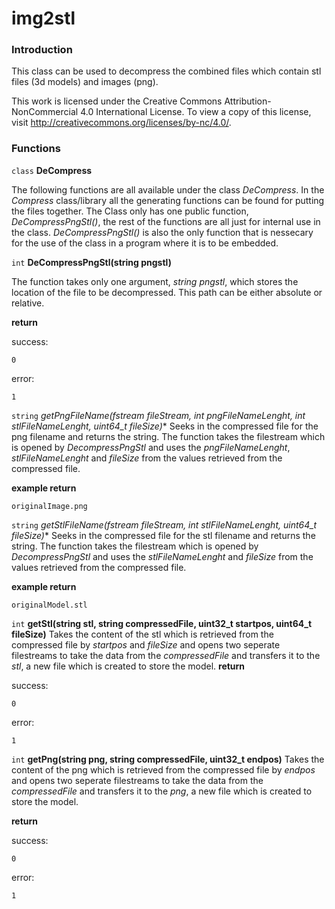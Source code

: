 img2stl
=======

### Introduction
This class can be used to decompress the combined files which contain stl files (3d models) and images (png).

This work is licensed under the Creative Commons Attribution-NonCommercial 4.0 International License. To view a copy of this license, visit http://creativecommons.org/licenses/by-nc/4.0/.

### Functions

<code>class</code> **DeCompress**

The following functions are all available under the class *DeCompress*.
In the *Compress* class/library all the generating functions can be found for putting the files together. 
The Class only has one public function, *DeCompressPngStl()*, the rest of the functions are all just for internal use in the class. *DeCompressPngStl()* is also the only function that is nessecary for the use of the class in a program where it is to be embedded.


<code>int</code> **DeCompressPngStl(string pngstl)**

The function takes only one argument, *string pngstl*, which stores the location of the file to be decompressed. This path can be either absolute or relative.

**return**

success:

```
0
```

error:

```
1
```


<code>string</code> **getPngFileName(fstream* fileStream, int pngFileNameLenght, int stlFileNameLenght, uint64_t fileSize)**
Seeks in the compressed file for the png filename and returns the string. 
The function takes the filestream which is opened by *DecompressPngStl* and uses the *pngFileNameLenght*, *stlFileNameLenght* and *fileSize* from the values retrieved from the compressed file.

**example return**

```
originalImage.png
```

<code>string</code> **getStlFileName(fstream* fileStream, int stlFileNameLenght, uint64_t fileSize)**
Seeks in the compressed file for the stl filename and returns the string. 
The function takes the filestream which is opened by *DecompressPngStl* and uses the *stlFileNameLenght* and *fileSize* from the values retrieved from the compressed file.

**example return**

```
originalModel.stl
```

<code>int</code> **getStl(string stl, string compressedFile, uint32_t startpos, uint64_t fileSize)**
Takes the content of the stl which is retrieved from the compressed file by *startpos* and *fileSize* and opens two seperate filestreams to take the data from the *compressedFile* and transfers it to the *stl*, a new file which is created to store the model.
**return**

success:

```
0
```

error:

```
1
```

<code>int</code> **getPng(string png, string compressedFile, uint32_t endpos)**
Takes the content of the png which is retrieved from the compressed file by *endpos* and opens two seperate filestreams to take the data from the *compressedFile* and transfers it to the *png*, a new file which is created to store the model.


**return**

success:

```
0
```

error:

```
1
```

